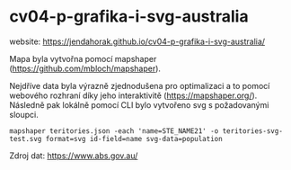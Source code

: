 # cv04-p-grafika-i-svg-australia
website: https://jendahorak.github.io/cv04-p-grafika-i-svg-australia/

Mapa byla vytvořna pomocí mapshaper (https://github.com/mbloch/mapshaper).

Nejdříve data byla výrazně zjednodušena pro optimalizaci a to pomocí webového rozhraní díky jeho interaktivitě (https://mapshaper.org/).
Následně pak lokálně pomocí CLI bylo vytvořeno svg s požadovanými sloupci.

`mapshaper teritories.json -each 'name=STE_NAME21' -o teritories-svg-test.svg format=svg id-field=name svg-data=population `

Zdroj dat: https://www.abs.gov.au/
